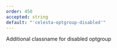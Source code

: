 ```yaml
---
order: 450
accepted: string
default: "'celesta-optgroup-disabled'"
---
```

Additional classname for disabled optgroup
